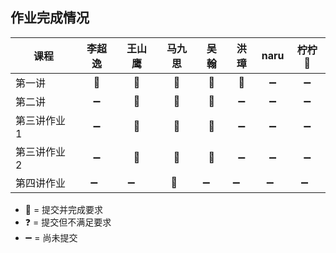 ## 作业完成情况

| 课程        | 李超逸 | 王山鹰 | 马九思 | 吴翰   | 洪璋   | naru  | 柠柠🍋 |
| ---------- |:-----:|:-----:|:-----:|:-----: |:-----:|:-----:|:-----:|
| 第一讲      | 💯    | 💯     | 💯    | 💯     | 💯     | ➖    | ➖    |
| 第二讲      | ➖    | 💯     | 💯    | 💯     | ➖     | ➖    | ➖    |
| 第三讲作业1  | ➖    | 💯     | 💯    | 💯     | ➖     | ➖    | ➖    |
| 第三讲作业2  | ➖    | 💯     | 💯    | 💯     | ➖     | ➖    | ➖    |
| 第四讲作业   | ➖    | ➖     | 💯    | ➖     | ➖     | ➖    | ➖    |

* 💯 = 提交并完成要求
* ❓ = 提交但不满足要求
* ➖ = 尚未提交
